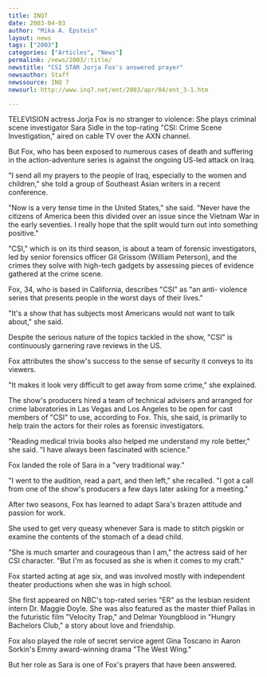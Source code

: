 ```yaml
---
title: INQ7
date: 2003-04-03
author: "Mika A. Epstein"
layout: news
tags: ["2003"]
categories: ["Articles", "News"]
permalink: /news/2003/:title/
newstitle: "CSI STAR Jorja Fox's answered prayer"
newsauthor: Staff
newssource: INQ 7
newsurl: http://www.inq7.net/ent/2003/apr/04/ent_3-1.htm

---
```


TELEVISION actress Jorja Fox is no stranger to violence: She plays
criminal scene investigator Sara Sidle in the top-rating "CSI: Crime
Scene Investigation," aired on cable TV over the AXN channel.

But Fox, who has been exposed to numerous cases of death and
suffering in the action-adventure series is against the ongoing US-led
attack on Iraq.

"I send all my prayers to the people of Iraq, especially to the
women and children," she told a group of Southeast Asian writers in a
recent conference.

"Now is a very tense time in the United States," she said. "Never
have the citizens of America been this divided over an issue since the
Vietnam War in the early seventies. I really hope that the split would
turn out into something positive."

"CSI," which is on its third season, is about a team of forensic
investigators, led by senior forensics officer Gil Grissom (William
Peterson), and the crimes they solve with high-tech gadgets by
assessing pieces of evidence gathered at the crime scene.

Fox, 34, who is based in California, describes "CSI" as "an anti-
violence series that presents people in the worst days of their lives."

"It's a show that has subjects most Americans would not want to talk
about," she said.

Despite the serious nature of the topics tackled in the show, "CSI"
is continuously garnering rave reviews in the US.

Fox attributes the show's success to the sense of security it
conveys to its viewers.

"It makes it look very difficult to get away from some crime," she
explained.

The show's producers hired a team of technical advisers and arranged
for crime laboratories in Las Vegas and Los Angeles to be open for cast
members of "CSI" to use, according to Fox. This, she said, is primarily
to help train the actors for their roles as forensic investigators.

"Reading medical trivia books also helped me understand my role
better," she said. "I have always been fascinated with science."

Fox landed the role of Sara in a "very traditional way."

"I went to the audition, read a part, and then left," she
recalled. "I got a call from one of the show's producers a few days
later asking for a meeting."

After two seasons, Fox has learned to adapt Sara's brazen attitude
and passion for work.

She used to get very queasy whenever Sara is made to stitch pigskin
or examine the contents of the stomach of a dead child.

"She is much smarter and courageous than I am," the actress said of
her CSI character. "But I'm as focused as she is when it comes to my
craft."

Fox started acting at age six, and was involved mostly with
independent theater productions when she was in high school.

She first appeared on NBC's top-rated series "ER" as the lesbian
resident intern Dr. Maggie Doyle. She was also featured as the master
thief Pallas in the futuristic film "Velocity Trap," and Delmar
Youngblood in "Hungry Bachelors Club," a story about love and
friendship.

Fox also played the role of secret service agent Gina Toscano in
Aaron Sorkin's Emmy award-winning drama "The West Wing."

But her role as Sara is one of Fox's prayers that have been
answered.

